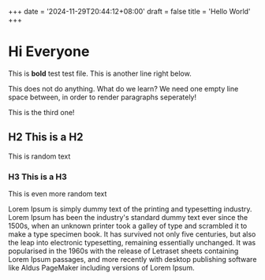 +++
date = '2024-11-29T20:44:12+08:00'
draft = false
title = 'Hello World'
+++

# Hi Everyone

This is **bold** test test file.
This is another line right below.

This does not do anything.
What do we learn? We need one empty line space between, in order to render paragraphs seperately!

This is the third one!

## H2 This is a H2
This is random text

### H3 This is a H3
This is even more random text

Lorem Ipsum is simply dummy text of the printing and typesetting industry. Lorem Ipsum has been the industry's standard dummy text ever since the 1500s, when an unknown printer took a galley of type and scrambled it to make a type specimen book. It has survived not only five centuries, but also the leap into electronic typesetting, remaining essentially unchanged. It was popularised in the 1960s with the release of Letraset sheets containing Lorem Ipsum passages, and more recently with desktop publishing software like Aldus PageMaker including versions of Lorem Ipsum.

